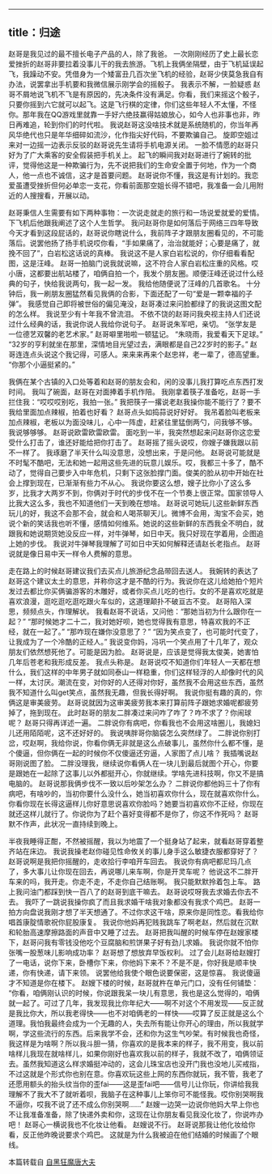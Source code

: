 ----
title：归途
----

赵哥是我见过的最不擅长电子产品的人，除了我爸。
一次刚刚经历了史上最长恋爱挫折的赵哥非要拉着没事儿干的我去旅游。飞机上我俩坐隔壁，由于飞机延误起飞，我躁动不安。凭借身为一个矮富丑几百次坐飞机的经验，赵哥少侠莫急我自有办法，说罢拿出手机要和我微信展示刚学会的摇骰子。
我表示不解，一脸疑惑
赵哥不屑地说飞机不飞是有原因的，先决条件没有满足。你看，我们来摇这个骰子，只要你摇到六它就可以起飞。这是飞行棋的定律，你们这些年轻人不太懂，不怪你。那年我在QQ游戏里就靠一手好六绝技赢得姑娘放心，如今人也非事也非，昨日再难追，轮到你们的时代啦。
我说赵哥这没啥技术就是系统随机的，你当年再风华绝代也只是年华细碎如流沙，化作指尖好代码，不要欺骗自己。
旋即空姐过来对一边摇一边表示反驳的赵哥说先生请将手机电源关闭。
一脸不情愿的赵哥只好为了广大乘客的安全假装把手机关上。
起飞的瞬间我对赵哥进行了婉转的批评，觉得他这是一种欺骗行为，先不说把我们的生命安全置于何地，作为一个商人，他一点也不诚信，这才是首要问题。
赵哥说你不懂，我这是有计划的。我恋爱虽遭受挫折但何必单恋一支花，你看前面那空姐长得不错吧，我准备一会儿用附近的人搜搜看，开展以动。

赵哥秉信人生需要有如下两种事物：一次说走就走的旅行和一场说爱就爱的爱情。下飞机后他跟我阐述了这个人生哲学。
我问赵哥你是如何落后于网络三四年导致今天才看到这段屁话的，赵哥说你瞎说什么，我前阵子才跟朋友圈看见的，不可能落后。说罢他扬了扬手机说哎你看，“手如果痛了，治治就能好；心要是痛了，就挽不回了”，白岩松这话说的真棒。
我说这不是人家白岩松说的，你仔细看看配图，这是汪峰。
赵哥一拍脑门说我就说嘛，这不符合人家白岩松庄重的风格。哎小唐，这都要出航站楼了，咱俩自拍一个，我发个朋友圈。顺便汪峰还说过什么经典的句子，快给我说两句，我一起一发。
我给他随便说了汪峰的几首歌名。
十分钟后，我一刷朋友圈猛然看见我俩的合影，下面还配了一句“爱是一颗幸福的子弹”。
我感觉自己即将被世俗的偏见淹没，赵哥凑过来问脸都绿了的我说这图文配的怎么样。
我说至少有十年我不曾流泪。
不依不饶的赵哥问我央视主持人们还说过什么经典的话，我说你说人我给你说句子。
赵哥说朱军吧，亲切。
“张学友是一位德艺双馨的老艺术家。”
赵哥噼里啪啦一顿猛记。
“朱晓雨，我爱看天下足球。”
“32岁的亨利就坐在那里，深情地目光望过去，满眼都是自己22岁时的影子。”
赵哥连连点头说这个我记得，可感人。来来来再来个赵忠祥，老一辈了，德高望重。
“你那个小逼挺紧的。”

我俩在某个古镇的入口处等着和赵哥的朋友会和，闲的没事儿我打算吃点东西打发时间。
我叫了碗面，赵哥在对面捧着手机作陪。
我刚拿着筷子准备吃，赵哥一手拦住我：“哎哎哎别吃，我拍一张。”
我把筷子一撂说老赵我操你能不能行了？要不我给里面加点辣椒，拍着也好看？
赵哥点头如捣蒜说好好好。
我吊着脸叫老板来加点辣椒，老板以为面没味儿，心中一阵虚，赶紧往里猛倒两勺，问我够不够。
我说够够够。
赵哥说欧雷欧雷欧雷。
面吃到一半，我突然想起来问赵哥你这恋爱受什么打击了，谁还好能给把你打击了。
赵哥摇了摇头说哎，你嫂子嫌我跟以前不一样了。
我琢磨了半天什么叫没意思，没想出来，于是问他。
赵哥说可能就是不时髦不酷吧，无法和她一起用这些先进的玩意儿娱乐。哎，我都三十多了，酷不动了，觉得自己要步入中年危机，只剩下这张脸撑门面。俊美的脸从初中开始在社会上撑到现在，已渐渐有些力不从心。
我说你要这么想，嫂子比你小了这么多岁，比我才大两岁不到，你俩对于时代的步伐不在一个节奏上很正常。国家领导人比我大这么多，我也不知道他们一天到晚在想啥。
赵哥说可她玩儿这些新鲜东西玩儿的好，我这不会那不会，就会和人喝茶聊天儿。微博不会用，淘宝不会买，她说个新的笑话我也听不懂，感情如何维系。她说的这些新鲜的东西我全不明白，就跟我和她说期货她没反应一样，对牛弹琴，如日中天。我只好现在学着用，企图追上她的步伐。
我说对牛弹琴我理解了可如日中天如何解释还请赵长老指点。
赵哥说就是像日易中天一样令人费解的意思。

走在路上的时候赵哥建议我们去买点儿旅游纪念品带回去送人。
我婉转的表达了赵哥这个建议太土的意思，并称你这才是不酷的行为。我说你在这儿给她拍个短片发过去都比你买俩骗游客的木雕好，或者你买点儿吃的也行。女的不是喜欢吃就是喜欢浪漫，逛吃逛吃逛吃跟火车似的，这道理颠扑不破亘古不变。
赵哥陷入深思，频频点头，作理解状。
我看赵哥不说话，又问他：“那她当初为什么跟你在一起？”
“那时候她才二十二，我对她好呗，她也觉得我有意思，特喜欢我的不正经，就在一起了。”
“那咋现在嫌你没意思了？”
“因为笑点变了，也可能时代变了，让我成为了一个冷酷的正经人。”
我说变你妈，冯巩一个笑点用了十几年了，观众朋友们依然想死他了。可能是因为脸。
赵哥说是，应该是觉得我太俊美，她害怕几年后苍老和我形成反差。
我点头称是。
赵哥说哎不知道你们年轻人一天都在想什么，我们这样的中年男子就如同泰山一样稳重，你们这样轻浮的人却像时代的风一样，太讨厌。潮流在变，对你好的人还得对你好，虽然我不会用这些东西，虽然我不知道什么叫get笑点，虽然我无趣，但我长得好啊。
我说你挺有趣的真的，你俩这是审美疲劳。
赵哥说就因为这审美疲劳我本来打算前阵子跟她求婚呢都疲劳掉了，拖到现在。
此时赵哥的朋友二胖凑过来问咋了咋了？咋不求了？你闹球呢？
赵哥只得再详述一遍。
二胖说你有病吧，你看我也不会用这啥圈儿，我媳妇儿还用陌陌呢，这不还好好的。
我说咦胖哥你脑袋怎么突然绿了。
二胖说你别打岔，哎赵啊，我给你说，你看你俩无非就是这么点破事儿，虽然你什么都不懂，是个傻逼，但你俩在一起的时候你不仅傻逼还穷逼，人家图了点儿啥？
我插嘴说赵哥刚说图了脸。
二胖没理我，继续说你看俩人在一块儿到最后就图个开心，你要是跟她在一起除了这事儿以外都挺开心，你就继续。学啥先进科技啊，你又不是搞电脑的。
赵哥说那我俩步伐不一致以后吵架怎么办？
二胖说你都他妈三十了你有病吧，有啥吵的，当初你要什么没什么，她当初喜欢你什么，现在就喜欢你什么。你看你现在长得这逼样儿你好意思说喜欢你脸吗？她要当初喜欢你不正经，你现在就还这样儿就行了。你说你为了赶个喜好变得都不是你了，你这不作死吗？
赵哥默不作声，此状况一直持续到晚上。

半夜我睡得正酣，不然被摇醒，我以为地震了一个挺身站了起来，就看赵哥穿着整齐站在床边。
我说我操老赵你碰见性命攸关的事儿身手这么敏捷衣服都穿好了？
赵哥说啊是我把你摇醒的，走收拾行李咱开车回去。
我说你有病吧都尼玛几点了，多大事儿让你现在回去，再说哪儿来车啊，你是开灵车呢？
他说这不二胖开车来的吗，我开走。你走不走，不走你自己结账啊。
我只能默默拎着包上车。
路上我问油门都踩到快一百八了的赵哥到底干嘛去。
赵哥说哎呀我去求婚去你去不去。
我吓了一跳说我操你疯了而且我求婚干啥我对象都没有我求个鸡巴。
赵哥一拍方向盘说我刚才想了半天想通了。不过你求这干啥，原来你是同性恋。看我给你唱首康腚情歌祝你屁股康复。
我说你他妈再犯贱我跳车了啊老赵，然后就在沉默和轮胎高速摩擦路面的声音中又睡了过去。
赵哥把我叫醒的时候车停在赵嫂家楼下，赵哥问我有零钱没他吃个豆腐脑和煎饼果子好有劲儿求婚。
我说你就不怕你张嘴一股葱味儿影响成功率？
赵哥想了想放弃早饭权利。
过了会儿赵哥给赵嫂打了一电话，说你下来，卧槽你下来，你他妈下来不？不是不是，你好我是顺丰快递，你有快递，请下来领。
说罢他给我使个眼色说要保密，这是惊喜。
我说傻逼才不知道是你在楼下。
赵嫂下楼的时候，赵哥就杵在单元门口，没有任何铺垫：
“你看，咱俩刚认识的时候，你说跟我呆一块儿有意思，我也是这么觉得的，咱俩就一起了。可过了几年，我发现我比你年纪大——啊不对这个不用发现——反正就是我比你大，所以我老得快——也不对咱俩老的一样快——哎算了反正就是这么个道理。我怕我最终会成为一个无趣的人，失去所有能让你开心的理由，所以我就学啊，学这些流行的东西。后来我学不会，还和你为这生气吵架。有时候我也奇怪，我这样是为啥啊？所以我斗胆一猜，你喜欢的是我本来的样子，我不用变，我以前啥样儿我现在就啥样儿，如果你刚好也喜欢我以前的样子，我就不改了，咱俩领证去。虽然我知道这么样求婚挺冲动的，这会儿珠宝店也没开门我也没地儿买戒指，不过这就是个形式你也别在意。你喜欢玩这些上网的东西你就玩，我不管，我老了还愿用额头的抬头纹当你的歪fai——这是歪fai吧——信号儿让你玩，你讲给我我理解不了我大不了就听着呗，我脑子在这种事儿上笨你可不能怪我。哎你别哭啊我不逼你，哎我不说了还不成么你别哭啊……”
赵嫂一边哭一边说你他妈大早上你也不让我准备准备，除了快递外卖和你，这现在让你朋友看见我没化妆了，你说咋办吧！
赵哥心一横说我也不化妆让他看。
赵嫂说不行。
赵哥说那我让他化妆给你看，反正他昨晚说要求个鸡巴。
这就是为什么我被迫在他们结婚的时候画了个眼线。

本篇转载自 [自黑狂魔唐大夫](http://weibo.com/noporkatall)
